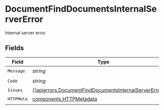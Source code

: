 # DocumentFindDocumentsInternalServerError

Internal server error


## Fields

| Field                                                                                                                                | Type                                                                                                                                 | Required                                                                                                                             | Description                                                                                                                          |
| ------------------------------------------------------------------------------------------------------------------------------------ | ------------------------------------------------------------------------------------------------------------------------------------ | ------------------------------------------------------------------------------------------------------------------------------------ | ------------------------------------------------------------------------------------------------------------------------------------ |
| `Message`                                                                                                                            | *string*                                                                                                                             | :heavy_check_mark:                                                                                                                   | N/A                                                                                                                                  |
| `Code`                                                                                                                               | *string*                                                                                                                             | :heavy_check_mark:                                                                                                                   | N/A                                                                                                                                  |
| `Issues`                                                                                                                             | [][apierrors.DocumentFindDocumentsInternalServerErrorIssue](../../models/apierrors/documentfinddocumentsinternalservererrorissue.md) | :heavy_minus_sign:                                                                                                                   | N/A                                                                                                                                  |
| `HTTPMeta`                                                                                                                           | [components.HTTPMetadata](../../models/components/httpmetadata.md)                                                                   | :heavy_check_mark:                                                                                                                   | N/A                                                                                                                                  |